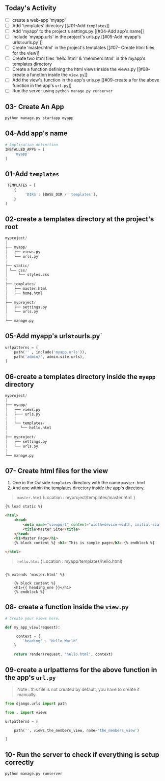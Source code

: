 ## Today's Activity


- [ ] create a web-app 'myapp' 
- [ ] Add 'templates' directory  [[#01-Add `templates`]]
- [ ]  Add 'myapp' to the project's settings.py [[#04-Add app's name]]
- [ ] Include 'myapp.urls' in the project's urls.py [[#05-Add myapp's urls` to `urls.py`]]
- [ ] Create 'master.html' in the project's templates [[#07- Create html files for the view]]
- [ ] Create two html files 'hello.html' & 'members.html' in the myapp's templates directory
- [ ] Create a function defining the html views inside the views.py [[#08- create a function inside the `view.py`]]
- [ ] Add the view's function in the app's urls.py [[#09-create a for the above function in the app's `url.py`]]
- [ ] Run the server using `python manage.py runserver` 

## 03- Create An App

```python
python manage.py startapp myapp
```
## 04-Add app's name

```python
# Application definition
INSTALLED_APPS = [
    'myapp'
]
```

## 01-Add `templates`

```python
 TEMPLATES = [
    {
		 'DIRS': [BASE_DIR / 'templates'],
	}
]
```

## 02-create a templates directory at the project's root

```python
myproject/ 
│ 
├── myapp/ 
│   ├── views.py 
│   └── urls.py 
|
├── static/ 
│ └── css/ 
│     └── styles.css 
|
├── templates/ 
│   ├── master.html 
│   └── home.html 
│  
├── myproject/ 
│   ├── settings.py 
│   └── urls.py 
|
└── manage.py
```

## 05-Add myapp's urls` to `urls.py`
```python
urlpatterns = [
    path('' , include('myapp.urls')),
    path('admin/', admin.site.urls),
]
```

## 06-create a templates directory inside the `myapp` directory

```python
myproject/ 
│ 
├── myapp/ 
│   ├── views.py 
│   ├─── urls.py 
|	|
│	└── templates/ 
│	   └── hello.html 
|
├── myproject/ 
│   ├── settings.py 
│   └── urls.py 
|
└── manage.py
```



## 07- Create html files for the view
1. One in the Outside `templates` directory with the name `master.html`
2. And one within the templates directory inside the app's directory.

>`master.html` (Location : myproject/templates/master.html )

```html
{% load static %}

<html>
    <head>
        <meta name="viewport" content="width=device-width, initial-scale=1">
        <title>Master Site</title>
    </head>
    <h1>Master Page</h1>
    {% block content %} <h2> This is sample page</h2> {% endblock %}

</html>
```

>`hello.html` ( Location : myapp/templates/hello.html)

```

{% extends 'master.html' %}

    {% block content %}
    <h1>{{ heading_one }}</h1>
    {% endblock %}

```


## 08- create a function inside the `view.py`

```python
# Create your views here.

def my_app_view(request):

     context = {
        'heading' : "Hello World"
    }

    return render(request, 'hello.html', context)
```

## 09-create a urlpatterns for the above function in the app's `url.py`

> Note : this file is not created by default, you have to create it manually.
```python
from django.urls import path

from . import views

urlpatterns = [

    path('', views.the_members_view, name='the_members_view')

]
```

## 10- Run the server to check if everything is setup correctly

```python
python manage.py runserver
```


